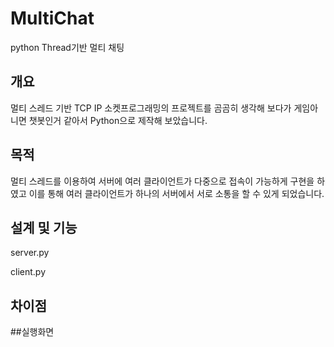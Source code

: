 # MultiChat
python Thread기반 멀티 채팅

## 개요
멀티 스레드 기반 TCP IP 소켓프로그래밍의 프로젝트를 곰곰히 생각해 보다가
게임아니면 챗봇인거 같아서 Python으로 제작해 보았습니다.

## 목적
멀티 스레드를 이용하여 서버에 여러 클라이언트가 다중으로 접속이 가능하게 구현을 하였고 이를 통해 
여러 클라이언트가 하나의 서버에서 서로 소통을 할 수 있게 되었습니다.

## 설계 및 기능
server.py


client.py

## 차이점

##실행화면
